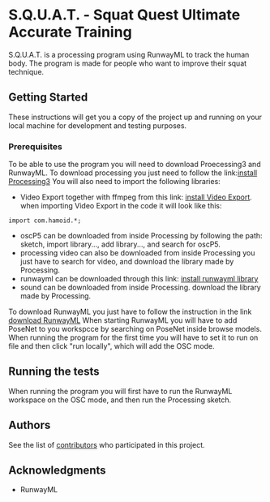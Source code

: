 # S.Q.U.A.T. - Squat Quest Ultimate Accurate Training
S.Q.U.A.T. is a processing program using RunwayML to track the human body. The program is made for people who want to improve their squat technique.


## Getting Started

These instructions will get you a copy of the project up and running on your local machine for development and testing purposes. 

### Prerequisites

To be able to use the program you will need to download Proecessing3 and RunwayML.
To download processing you just need to follow the link:[install Processing3](https://processing.org/download/)
You will also need to import the following libraries:
- Video Export together with ffmpeg from this link: [install Video Export](https://funprogramming.org/VideoExport-for-Processing/). when importing Video Export in the code it will look like this: 
```processing
import com.hamoid.*;
```
- oscP5 can be downloaded from inside Processing by following the path: sketch, import library..., add library..., and search for oscP5.
- processing video can also be downloaded from inside Processing you just have to search for video, and download the library made by Processing.
- runwayml can be downloaded through this link: [install runwayml library](https://runwayml.github.io/processing-library/)
- sound can be downloaded from inside Processing. download the library made by Processing.

To download RunwayML you just have to follow the instruction in the link [download RunwayML](https://learn.runwayml.com/#/getting-started/installation)
When starting RunwayML you will have to add PoseNet to you workspcce by searching on PoseNet inside browse models. When running the program for the first time you will have to set it to run on file and then click "run locally", which will add the OSC mode.


## Running the tests

When running the program you will first have to run the RunwayML workspace on the OSC mode, and then run the Processing sketch.


## Authors

See the list of [contributors](https://github.com/eavoti18/P3group302/graphs/contributorss) who participated in this project.

## Acknowledgments

* RunwayML
